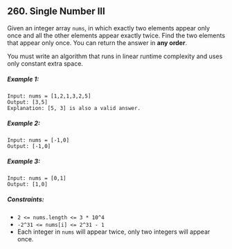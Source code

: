 ## 260. Single Number III

Given an integer array ```nums```, in which exactly two elements appear only once and all the other elements appear exactly twice. Find the two elements that appear only once. You can return the answer in **any order**.

You must write an algorithm that runs in linear runtime complexity and uses only constant extra space.

##### Example 1:
```
Input: nums = [1,2,1,3,2,5]
Output: [3,5]
Explanation: [5, 3] is also a valid answer.
```
##### Example 2:
```
Input: nums = [-1,0]
Output: [-1,0]
```
##### Example 3:
```
Input: nums = [0,1]
Output: [1,0]
```

##### Constraints:

* ```2 <= nums.length <= 3 * 10^4```
* ```-2^31 <= nums[i] <= 2^31 - 1```
* Each integer in ```nums``` will appear twice, only two integers will appear once.
